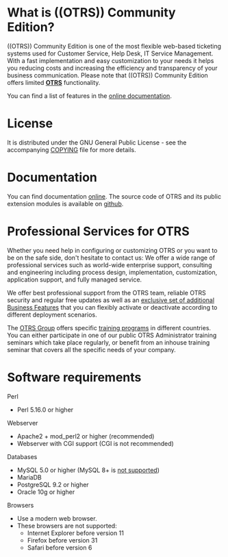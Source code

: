 What is ((OTRS)) Community Edition?
===================================
((OTRS)) Community Edition is one of the most flexible web-based ticketing
systems used for Customer Service, Help Desk, IT Service Management.
With a fast implementation and easy customization to your needs it
helps you reducing costs and increasing the efficiency and transparency
of your business communication. Please note that ((OTRS)) Community Edition
offers limited [**OTRS**](https://www.otrs.com) functionality.

You can find a list of features in the
[online documentation](https://doc.otrs.com/doc/manual/admin/6.0/en/html/otrs.html#features-of-otrs).


License
=======
It is distributed under the GNU General Public License - see the
accompanying [COPYING](COPYING) file for more details.


Documentation
=============
You can find documentation [online](https://doc.otrs.com/). The source code of OTRS and its public extension
modules is available on [github](https://github.com/OTRS).


Professional Services for OTRS
==============================

Whether you need help in configuring or customizing OTRS or you want to be on the safe side,
don't hesitate to contact us: We offer a wide range of professional services such as
world-wide enterprise support, consulting and engineering including process design,
implementation, customization, application support, and fully managed service.

We offer best professional support from the OTRS team, reliable OTRS security and regular free updates as well as an
[exclusive set of additional Business Features](https://otrs.com/how-to-buy/packages/#feature-add-ons) that you can
flexibly activate or deactivate according to different deployment scenarios.

The [OTRS Group](https://www.otrs.com/) offers specific [training programs](https://otrs.com/academy/#trainings) in
different countries. You can either participate in one of our public OTRS Administrator training seminars which take
place regularly, or benefit from an inhouse training seminar that covers all the specific needs of your company.

Software requirements
=====================
Perl
- Perl 5.16.0 or higher

Webserver
- Apache2 + mod_perl2 or higher (recommended)
- Webserver with CGI support (CGI is not recommended)

Databases
- MySQL 5.0 or higher (MySQL 8+ is [not supported](https://bugs.otrs.org/show_bug.cgi?id=13866))
- MariaDB
- PostgreSQL 9.2 or higher
- Oracle 10g or higher

Browsers
- Use a modern web browser.
- These browsers are not supported:
  - Internet Explorer before version 11
  - Firefox before version 31
  - Safari before version 6
